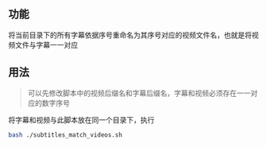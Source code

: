 ## 功能

将当前目录下的所有字幕依据序号重命名为其序号对应的视频文件名，也就是将视频文件与字幕一一对应

## 用法

>可以先修改脚本中的视频后缀名和字幕后缀名，字幕和视频必须存在一一对应的数字序号

将字幕和视频与此脚本放在同一个目录下，执行

``` bash
bash ./subtitles_match_videos.sh

```
